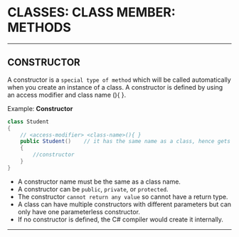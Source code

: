 # CLASSES: CLASS MEMBER: METHODS


---



## CONSTRUCTOR

A constructor is a `special type of method` which will be called automatically when you create an instance of a class. A constructor is defined by using an access modifier and class name <access-modifier> <class-name>(){ }.

Example: **Constructor**
```cs
class Student
{
    // <access-modifier> <class-name>(){ }
    public Student()    // it has the same name as a class, hence gets called
    {
        //constructor
    }
}
```

- A constructor name must be the same as a class name.
- A constructor can be `public`, `private`, or `protected`.
- The constructor `cannot return any value` so cannot have a return type.
- A class can have multiple constructors with different parameters but can only have one parameterless constructor.
- If no constructor is defined, the C# compiler would create it internally.



---
